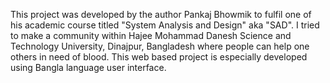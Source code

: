 This project was developed by the author Pankaj Bhowmik to fulfil one of his academic course titled "System Analysis and Design" aka "SAD". I tried to make a community within Hajee Mohammad Danesh Science and Technology University, Dinajpur, Bangladesh where people can help one others in need of blood. This web based project is especially developed using Bangla language user interface.  
